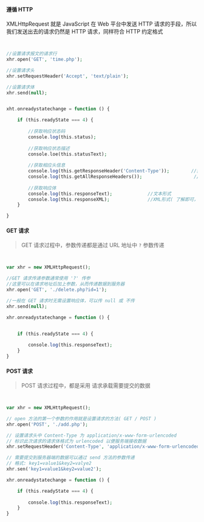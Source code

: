 #### 遵循 HTTP

XMLHttpRequest 就是 JavaScript 在 Web 平台中发送 HTTP 请求的手段，所以我们发送出去的请求仍然是 HTTP 请求，同样符合 HTTP 约定格式

``` php


//设置请求报文的请求行
xhr.open('GET', 'time.php');

//设置请求头
xhr.setRequestHeader('Accept', 'text/plain');

//设置请求体
xhr.send(null);


xht.onreadystatechange = function () {

    if (this.readyState === 4) {
    
        //获取响应状态码
        console.log(this.status);
        
        //获取响应状态描述
        console.loe(this.statusText);
        
        //获取相应头信息
        console.log(this.getResponseHeader('Content-Type'));        //指定响应头
        console.log(this.getAllResponseHeaders());                   //全部响应头
        
        //获取响应体
        console.log(this.responseText);             //文本形式
        console.log(this.responseXML);              //XML形式( 了解即可，已过时很少用 )
    }

}


```


#### GET 请求

> GET 请求过程中，参数传递都是通过 URL 地址中 `?` 参数传递

``` php


var xhr = new XMLHttpRequest();

//GET 请求传递参数通常使用 '?' 传参
//这里可以在请求地址后加上参数，从而传递数据到服务器
xhr.open('GET', './delete.php?id=1');

//一般在 GET 请求时无需设置响应体，可以传 null 或 不传
xhr.send(null);

xhr.onreadystatechange = function () {


    if (this.readyState === 4) {
    
        console.log(this.responseText);
    }
}


```


#### POST 请求

> POST 请求过程中，都是采用 请求承载需要提交的数据


``` php


var xhr = new XMLHttpRequest();

// open 方法的第一个参数的作用就是设置请求的方法( GET / POST )
xhr.open('POST', './add.php');

// 设置请求头中 Content-Type 为 application/x-www-form-urlencoded
// 标识此次请求的请求体格式为 urlencoded 以便服务端接收数据
xhr.setRequestHeader('Content-Type', 'application/x-www-form-urlencoded')

// 需要提交到服务器端的数据可以通过 send 方法的参数传递
// 格式: key1=value1&key2=valye2
xhr.sen('key1=value1&key2=value2');

xhr.onreadystatechange = function () {

    if (this.readyState === 4) {
    
        console.log(this.responseText);
    }
} 


```

















































































